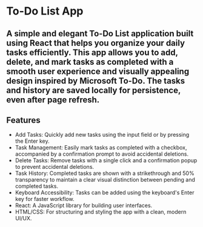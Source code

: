 # To-Do List App

## A simple and elegant To-Do List application built using React that helps you organize your daily tasks efficiently. This app allows you to add, delete, and mark tasks as completed with a smooth user experience and visually appealing design inspired by Microsoft To-Do. The tasks and history are saved locally for persistence, even after page refresh.

## Features
- Add Tasks: Quickly add new tasks using the input field or by pressing the Enter key.
- Task Management: Easily mark tasks as completed with a checkbox, accompanied by a confirmation prompt to avoid accidental deletions.
- Delete Tasks: Remove tasks with a single click and a confirmation popup to prevent accidental deletions.
- Task History: Completed tasks are shown with a strikethrough and 50% transparency to maintain a clear visual distinction between pending and completed tasks.
- Keyboard Accessibility: Tasks can be added using the keyboard's Enter key for faster workflow.
- React: A JavaScript library for building user interfaces.
- HTML/CSS: For structuring and styling the app with a clean, modern UI/UX.
